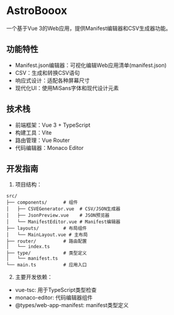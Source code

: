 # AstroBooox

一个基于Vue 3的Web应用，提供Manifest编辑器和CSV生成器功能。

## 功能特性

- Manifest.json编辑器：可视化编辑Web应用清单(manifest.json)
- CSV：生成和转换CSV语句
- 响应式设计：适配各种屏幕尺寸
- 现代化UI：使用MiSans字体和现代设计元素

## 技术栈

- 前端框架：Vue 3 + TypeScript
- 构建工具：Vite
- 路由管理：Vue Router
- 代码编辑器：Monaco Editor

## 开发指南

1. 项目结构：
```
src/
├── components/      # 组件
│   ├── CSVEGenerator.vue  # CSV/JSON生成器
│   ├── JsonPreview.vue    # JSON预览器
│   └── ManifestEditor.vue # Manifest编辑器
├── layouts/         # 布局组件
│   └── MainLayout.vue # 主布局
├── router/          # 路由配置
│   └── index.ts
├── type/            # 类型定义
│   └── manifest.ts
└── main.ts          # 应用入口
```

2. 主要开发依赖：
- vue-tsc: 用于TypeScript类型检查
- monaco-editor: 代码编辑器组件
- @types/web-app-manifest: manifest类型定义

